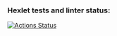 ### Hexlet tests and linter status:
[![Actions Status](https://github.com/DLineX/python-project-52/actions/workflows/hexlet-check.yml/badge.svg)](https://github.com/DLineX/python-project-52/actions)